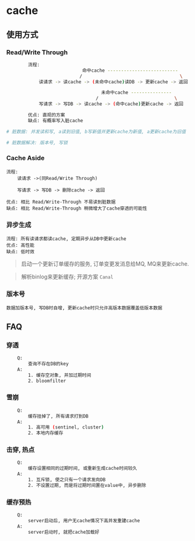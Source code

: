 # cache

## 使用方式

### Read/Write Through

```bash
        流程: 
                            命中cache --------------------------
                           /                                    \
            读请求 -> 读cache -> (未命中cache)读DB -> 更新cache -> 返回

                                   未命中cache ---------------
                                 /                            \
            写请求 -> 写DB -> 读cache -> (命中cache)更新cache -> 返回

        优点: 直观的方案
        缺点: 有概率写入脏cache

# 脏数据: 并发读和写, a读到旧值, b写新值并更新cache为新值, a更新cache为旧值

# 脏数据解决: 版本号, 写锁
```

### Cache Aside

    流程:
        读请求 ->(同Read/Write Through)

        写请求 -> 写DB -> 删除cache -> 返回

    优点: 相比 Read/Write-Through 不易读到脏数据
    缺点: 相比 Read/Write-Through 稍微增大了cache穿透的可能性

### 异步生成

    流程: 所有读请求都读cache, 定期异步从DB中更新cache
    优点: 高性能
    缺点: 低时效

> 启动一个更新订单缓存的服务, 订单变更发消息给MQ, MQ来更新cache.

> 解析binlog来更新缓存; 开源方案 `Canal`

### 版本号

    数据加版本号, 写DB时自增, 更新cache时只允许高版本数据覆盖低版本数据

## FAQ

### 穿透

```bash
    Q:
        查询不存在DB的key
    A:
        1. 缓存空对象, 并加过期时间
        2. bloomfilter
```

### 雪崩

```bash
    Q:
        缓存挂掉了, 所有请求打到DB
    A:
        1. 高可用 (sentinel, cluster)
        2. 本地内存缓存
```

### 击穿, 热点

```bash
    Q:
        缓存设置相同的过期时间, 或重新生成cache时间较久
    A:
        1. 互斥锁, 使之只有一个请求发向DB
        2. 不设置过期, 而是将过期时间置在value中, 异步删除
```

### 缓存预热

```bash
    Q:
        server启动后, 用户无cache情况下高并发重建cache
    A:
        server启动时, 就把cache加载好
```
